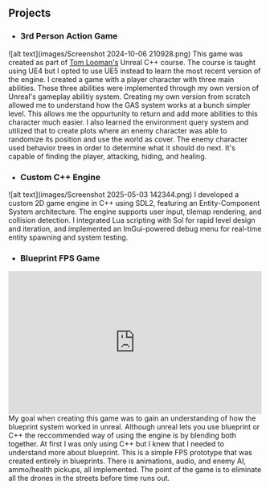 ## **Projects**
- ### 3rd Person Action Game
![alt text](images/Screenshot 2024-10-06 210928.png)
This game was created as part of [Tom Looman's](https://www.tomlooman.com/) Unreal C++ course. The course is taught using UE4 but I opted to use UE5 instead to learn the most recent version of the engine. I created a game with a player character with three main abilities. These three abilities were implemented through my own version of Unreal's gameplay abilitiy system. Creating my own version from scratch allowed me to understand how the GAS system works at a bunch simpler level. This allows me the oppurtunity to return and add more abilities to this character much easier. I also learned the environment query system and utilized that to create plots where an enemy character was able to randomize its position and use the world as cover. The enemy character used behavior trees in order to determine what it should do next. It's capable of finding the player, attacking, hiding, and healing. 

- ### Custom C++ Engine
![alt text](images/Screenshot 2025-05-03 142344.png)
I developed a custom 2D game engine in C++ using SDL2, featuring an Entity-Component System architecture. The engine supports user input, tilemap rendering, and collision detection. I integrated Lua scripting with Sol for rapid level design and iteration, and implemented an ImGui-powered debug menu for real-time entity spawning and system testing.

- ### Blueprint FPS Game
<div style="position: relative; padding-bottom: 56.25%; height: 0; overflow: hidden;">
  <iframe src="https://www.youtube.com/embed/otHC3OMmbFc"
    style="position: absolute; top: 0; left: 0; width: 100%; height: 100%;"
    frameborder="0"
    allow="accelerometer; autoplay; clipboard-write; encrypted-media; gyroscope; picture-in-picture; web-share"
    allowfullscreen>
  </iframe>
</div>
My goal when creating this game was to gain an understanding of how the blueprint system worked in unreal. Although unreal lets you use blueprint or C++ the reccommended way of using the engine is by blending both together. At first I was only using C++ but I knew that I needed to understand more about blueprint. This is a simple FPS prototype that was created entirely in blueprints. There is animations, audio, and enemy AI, ammo/health pickups, all implemented. The point of the game is to eliminate all the drones in the streets before time runs out.
